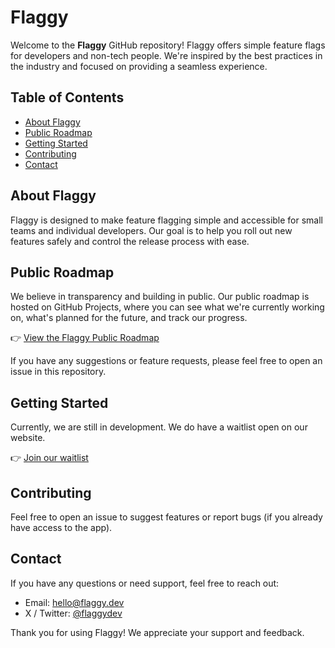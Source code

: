 # Flaggy

Welcome to the **Flaggy** GitHub repository! Flaggy offers simple feature flags for developers and non-tech people. We're inspired by the best practices in the industry and focused on providing a seamless experience.

## Table of Contents

- [About Flaggy](#about-flaggy)
- [Public Roadmap](#public-roadmap)
- [Getting Started](#getting-started)
- [Contributing](#contributing)
- [Contact](#contact)

## About Flaggy

Flaggy is designed to make feature flagging simple and accessible for small teams and individual developers. Our goal is to help you roll out new features safely and control the release process with ease.

## Public Roadmap

We believe in transparency and building in public. Our public roadmap is hosted on GitHub Projects, where you can see what we're currently working on, what's planned for the future, and track our progress.

👉 [View the Flaggy Public Roadmap](https://github.com/orgs/flaggydev/projects/2)

If you have any suggestions or feature requests, please feel free to open an issue in this repository.

## Getting Started

Currently, we are still in development. We do have a waitlist open on our website.

👉 [Join our waitlist](https://flaggy.dev)

## Contributing

Feel free to open an issue to suggest features or report bugs (if you already have access to the app).

## Contact

If you have any questions or need support, feel free to reach out:

- Email: [hello@flaggy.dev](mailto:hello@flaggy.dev)
- X / Twitter: [@flaggydev](https://x.com/flaggydev)

Thank you for using Flaggy! We appreciate your support and feedback.
